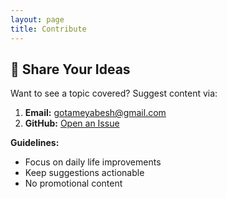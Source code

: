```yaml
---
layout: page
title: Contribute
---
```


## 📢 Share Your Ideas

Want to see a topic covered? Suggest content via:

1. **Email:** [gotameyabesh@gmail.com](mailto:gotameyabesh@gmail.com)  
2. **GitHub:** [Open an Issue](https://github.com/yourusername/mero-goreto/issues)  

**Guidelines:**  
- Focus on daily life improvements  
- Keep suggestions actionable  
- No promotional content  

